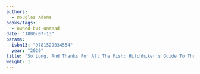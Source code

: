 ```yaml
---
authors:
  - Douglas Adams
books/tags:
  - owned-but-unread
date: "1800-07-13"
params:
  isbn13: "9781529034554"
  year: "2020"
title: "So Long, And Thanks For All The Fish: Hitchhiker's Guide To The Galaxy Book 4"
weight: 1
---
```


<!--more-->
